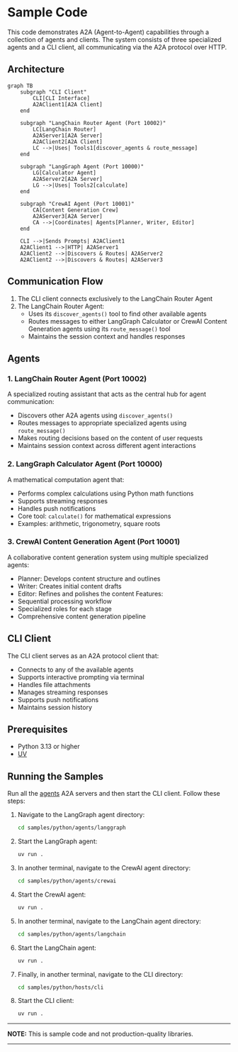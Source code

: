 # Sample Code

This code demonstrates A2A (Agent-to-Agent) capabilities through a collection of agents and clients. The system consists of three specialized agents and a CLI client, all communicating via the A2A protocol over HTTP.

## Architecture

```mermaid
graph TB
    subgraph "CLI Client"
        CLI[CLI Interface]
        A2AClient1[A2A Client]
    end

    subgraph "LangChain Router Agent (Port 10002)"
        LC[LangChain Router]
        A2AServer1[A2A Server]
        A2AClient2[A2A Client]
        LC -->|Uses| Tools1[discover_agents & route_message]
    end

    subgraph "LangGraph Agent (Port 10000)"
        LG[Calculator Agent]
        A2AServer2[A2A Server]
        LG -->|Uses| Tools2[calculate]
    end

    subgraph "CrewAI Agent (Port 10001)"
        CA[Content Generation Crew]
        A2AServer3[A2A Server]
        CA -->|Coordinates| Agents[Planner, Writer, Editor]
    end

    CLI -->|Sends Prompts| A2AClient1
    A2AClient1 -->|HTTP| A2AServer1
    A2AClient2 -->|Discovers & Routes| A2AServer2
    A2AClient2 -->|Discovers & Routes| A2AServer3

```

## Communication Flow

1. The CLI client connects exclusively to the LangChain Router Agent
2. The LangChain Router Agent:
   - Uses its `discover_agents()` tool to find other available agents
   - Routes messages to either LangGraph Calculator or CrewAI Content Generation agents using its `route_message()` tool
   - Maintains the session context and handles responses

## Agents

### 1. LangChain Router Agent (Port 10002)

A specialized routing assistant that acts as the central hub for agent communication:

- Discovers other A2A agents using `discover_agents()`
- Routes messages to appropriate specialized agents using `route_message()`
- Makes routing decisions based on the content of user requests
- Maintains session context across different agent interactions

### 2. LangGraph Calculator Agent (Port 10000)

A mathematical computation agent that:

- Performs complex calculations using Python math functions
- Supports streaming responses
- Handles push notifications
- Core tool: `calculate()` for mathematical expressions
- Examples: arithmetic, trigonometry, square roots

### 3. CrewAI Content Generation Agent (Port 10001)

A collaborative content generation system using multiple specialized agents:

- Planner: Develops content structure and outlines
- Writer: Creates initial content drafts
- Editor: Refines and polishes the content
  Features:
- Sequential processing workflow
- Specialized roles for each stage
- Comprehensive content generation pipeline

## CLI Client

The CLI client serves as an A2A protocol client that:

- Connects to any of the available agents
- Supports interactive prompting via terminal
- Handles file attachments
- Manages streaming responses
- Supports push notifications
- Maintains session history

## Prerequisites

- Python 3.13 or higher
- [UV](https://docs.astral.sh/uv/)

## Running the Samples

Run all the [agents](/samples/python/agents/README.md) A2A servers and then start the CLI client. Follow these steps:

1. Navigate to the LangGraph agent directory:
   ```bash
   cd samples/python/agents/langgraph
   ```
2. Start the LangGraph agent:
   ```bash
   uv run .
   ```

3. In another terminal, navigate to the CrewAI agent directory:
   ```bash
   cd samples/python/agents/crewai
   ```
4. Start the CrewAI agent:
   ```bash
   uv run .
   ```

5. In another terminal, navigate to the LangChain agent directory:
   ```bash
   cd samples/python/agents/langchain
   ```
6. Start the LangChain agent:
   ```bash
   uv run .
   ```

7. Finally, in another terminal, navigate to the CLI directory:
   ```bash
   cd samples/python/hosts/cli
   ```
8. Start the CLI client:
   ```bash
   uv run .
   ```

---

**NOTE:**
This is sample code and not production-quality libraries.

---
